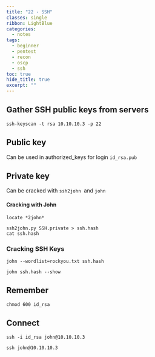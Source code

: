 ```yaml
---
title: "22 - SSH"
classes: single
ribbon: LightBlue
categories:
  - notes
tags:
  - beginner
  - pentest
  - recon
  - oscp
  - ssh
toc: true
hide_title: true
excerpt: ""
---
```


## Gather SSH public keys from servers

```
ssh-keyscan -t rsa 10.10.10.3 -p 22
```

## Public key

Can be used in authorized_keys for login `id_rsa.pub`

## Private key

Can be cracked with `ssh2john`  and `john` 

#### Cracking with John

```
locate *2john*
```

```
ssh2john.py SSH.private > ssh.hash
cat ssh.hash 
```

### Cracking SSH Keys

```
john --wordlist=rockyou.txt ssh.hash
```

```
john ssh.hash --show
```

## Remember

 ```
chmod 600 id_rsa
```

## Connect 

```
ssh -i id_rsa john@10.10.10.3

ssh john@10.10.10.3
```
